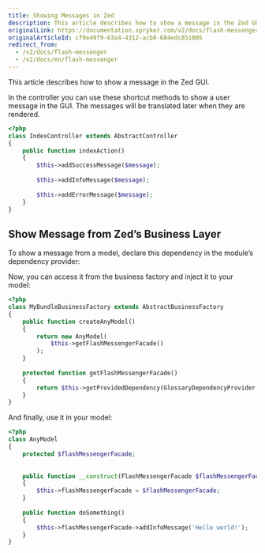```yaml
---
title: Showing Messages in Zed
description: This article describes how to show a message in the Zed GUI.
originalLink: https://documentation.spryker.com/v2/docs/flash-messenger
originalArticleId: cf9e49f9-63a4-4312-acb0-684edc851005
redirect_from:
  - /v2/docs/flash-messenger
  - /v2/docs/en/flash-messenger
---
```


This article describes how to show a message in the Zed GUI.

In the controller you can use these shortcut methods to show a user message in the GUI. The messages will be translated later when they are rendered.


```php
<?php
class IndexController extends AbstractController
{
    public function indexAction()
    {
        $this->addSuccessMessage($message);
 
        $this->addInfoMessage($message);
 
        $this->addErrorMessage($message);
    }
}
```

## Show Message from Zed’s Business Layer
To show a message from a model, declare this dependency in the module’s dependency provider:

Now, you can access it from the business factory and inject it to your model:

```php
<?php
class MyBundleBusinessFactory extends AbstractBusinessFactory
{
    public function createAnyModel()
    {
        return new AnyModel(
            $this->getFlashMessengerFacade()
        );
    }
 
    protected function getFlashMessengerFacade()
    {
        return $this->getProvidedDependency(GlossaryDependencyProvider::FACADE_FLASH_MESSENGER);
    }
}
```

And finally, use it in your model:

```php
<?php
class AnyModel
{
    protected $flashMessengerFacade;
 
 
    public function __construct(FlashMessengerFacade $flashMessengerFacade)
    {
        $this->flashMessengerFacade = $flashMessengerFacade;
    }
 
    public function doSomething()
    {
        $this->flashMessengerFacade->addInfoMessage('Hello world!');
    }
}
```
